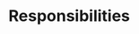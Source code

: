 # Responsibilities

<!--

Have clear boundaries for responsibilities.

Boundaries should be applied horizontally and vertically: conceptually organize components into hierarchies of abstraction and responsibilities, and within each layer components should each have a single responsibility.

-->
